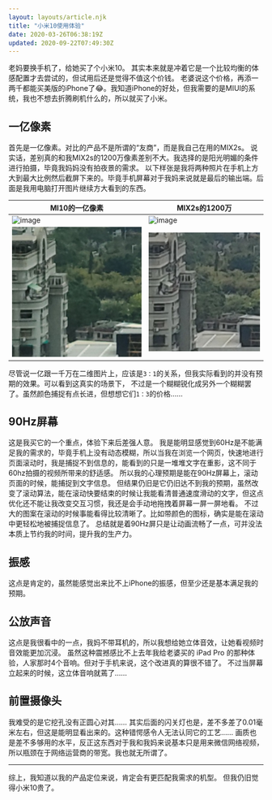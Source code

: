```yaml
---
layout: layouts/article.njk
title: "小米10使用体验"
date: 2020-03-26T06:38:19Z
updated: 2020-09-22T07:49:30Z
---
```


老妈要换手机了，给她买了个小米10。
其实本来就是冲着它是一个比较均衡的体感配置才去尝试的，但试用后还是觉得不值这个价钱。
老婆说这个价格，再添一两千都能买美版的iPhone了😂。我知道iPhone的好处，但我需要的是MIUI的系统，我也不想去折腾刷机什么的，所以就买了小米。

## 一亿像素

首先是一亿像素。对比的产品不是所谓的“友商”，而是我自己在用的MIX2s。
说实话，差别真的和我MIX2s的1200万像素差别不大。我选择的是阳光明媚的条件进行拍摄，毕竟我妈妈没有拍夜景的需求。
以下样张是我将两种照片在手机上方大到最大比例然后截屏下来的。毕竟手机屏幕对于我妈来说就是最后的输出端。后面是我用电脑打开图片继续方大看到的东西。

| MI10的一亿像素  |  MIX2s的1200万  | 
|---|---|
| ![image](/img/mi10-for-mom/mi10-take-photo.png) | ![image](/img/mi10-for-mom/mix2s-take-photo.png) |
| ![image](/img/mi10-for-mom/mi10-take-photo-zoom-in.png) | ![image](/img/mi10-for-mom/mix2s-take-photo-zoom-in.png) |

尽管说一亿跟一千万在二维图片上，应该是`3：1`的关系，但我实际看到的并没有预期的效果。可以看到这真实的场景下， 不过是一个糊糊锐化成另外一个糊糊罢了。虽然颜色捕捉有点长进，但想想它们`1：3`的价格……

## 90Hz屏幕

这是我买它的一个重点，体验下来后差强人意。
我是能明显感觉到60Hz是不能满足我的需求的，毕竟手机上没有动态模糊，所以当我在浏览一个网页，快速地进行页面滚动时，我是捕捉不到信息的，能看到的只是一堆堆文字在重影，这不同于60hz拍摄的视频所带来的舒适感。
所以我的心理预期是能在90Hz屏幕上，滚动页面的时候，能捕捉到文字信息。
但结果仍旧是它仍旧达不到我的预期，虽然改变了滚动算法，能在滚动快要结束的时候让我能看清普通速度滑动的文字，但这点优化还不能让我改变交互习惯，我还是会手动地拖拽着屏幕一屏一屏地看。
不过大的图案在滚动的时候事能看得比较清晰了。比如带颜色的图标，确实是能在滚动中更轻松地被捕捉信息了。
总结就是着90Hz屏只是让动画流畅了一点，可并没法本质上节约我的时间，提升我的生产力。

## 振感

这点是肯定的，虽然能感觉出来比不上iPhone的振感，但至少还是基本满足我的预期。

## 公放声音

这点是我很看中的一点，我妈不带耳机的，所以我想给她立体音效，让她看视频时音效能更加沉浸。
虽然这种震撼感比不上去年我给老婆买的 iPad Pro 的那种体验，人家那时4个音响。但对于手机来说，这个改进真的算很不错了。
不过当屏幕立起来的时候，这立体音响就蔫了……

## 前置摄像头

我难受的是它挖孔没有正圆心对其……
其实后面的闪关灯也是，差不多差了0.01毫米左右，但这是能明显看出来的。这种错愕感令人无法认同它的工艺……
画质也是差不多够用的水平，反正这东西对于我和我妈来说基本只是用来微信网络视频，所以瓶颈在于网络运营商的带宽。我也就无所谓了。

----

综上，我知道以我的产品定位来说，肯定会有更匹配我需求的机型。
但我仍旧觉得小米10贵了。